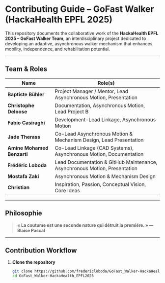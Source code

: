 # Contributing Guide – GoFast Walker (HackaHealth EPFL 2025)

This repository documents the collaborative work of the **HackaHealth EPFL 2025 – GoFast Walker Team**, an interdisciplinary project dedicated to developing an adaptive, asynchronous walker mechanism that enhances mobility, independence, and rehabilitation potential.

---

## Team & Roles

| Name | Role(s) |
|------|---------|
| **Baptiste Bühler** | Project Manager / Mentor, Lead Asynchronous Motion, Presentation |
| **Christophe Deloose** | Documentation, Asynchronous Motion, Lead Project B |
| **Fabio Casiraghi** | Development-Lead Linkage, Asynchronous Motion |
| **Jade Therass** | Co-Lead Asynchronous Motion & Mechanism Design, Lead Presentation |
| **Amine Mohamed Benzarti** | Co-Lead Linkage (CAD Systems), Asynchronous Motion, Documentation |
| **Frédéric Loboda** | Lead Documentation & GitHub Maintenance, Asynchronous Motion, Presentation |
| **Mostafa Zaki** | Asynchronous Motion & Mechanism Design |
| **Christian** | Inspiration, Passion, Conceptual Vision, Core Ideas |

---

## Philosophie

> **« La coutume est une seconde nature qui détruit la première. » — Blaise Pascal**  

---

## Contribution Workflow

1. **Clone the repository**
   ```bash
   git clone https://github.com/fredericloboda/GoFast_Walker-HackaHealth_EPFL2025.git
   cd GoFast_Walker-HackaHealth_EPFL2025
